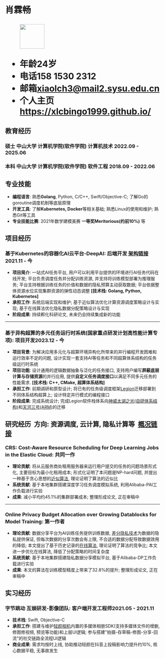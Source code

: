 <h1>
  <span>肖霖畅</span>
  <span>
  </span>
  <ul>
    <img src="https://s11.ax1x.com/2023/12/26/pibEFGF.jpg" height="80">
  </ul>
  <ul>
    <li><span>年龄</span>24岁</li>
    <li><span>电话</span>158 1530 2312</li>
    <li><span>邮箱</span><a href="mailto:xiaolch3@mail2.sysu.edu.cn">xiaolch3@mail2.sysu.edu.cn</a></li>
    <li><span>个人主页</span><a href="https://xlcbingo1999.github.io/">https://xlcbingo1999.github.io/</a></li>
  </ul>
  
</h1>

## 教育经历
### 硕士 中山大学 计算机学院(软件学院) 计算机技术<span class="role">&nbsp;</span><span class="right">2022.09 - 2025.06</span>
### 本科 中山大学 计算机学院(软件学院) 软件工程<span class="role">&nbsp;</span><span class="right">2018.09 - 2022.06</span>


## 专业技能

- **编程语言**: 熟悉**Golang**, Python, C/C++, Swift/Objective-C; 了解Go的goroutine调度机制等底层原理
- **开发工具**: 了解**Kubernetes, Docker**等相关基础; 熟悉Linux的使用和维护; 熟悉Git等工具
- **专业技能比赛**: 2021年数学建模美赛 **一等奖Meritorious(约前10\%)** 等
<!-- - **外语能力**: CET-6, 阅读英文文档无障碍, 熟练撰写英文论文 -->

## 项目经历

### 基于Kubernetes的容器化AI云平台-DeepAI<span class="role">:&nbsp;后端开发&nbsp;<a href="https://xlcbingo1999.github.io/assets/pdf/DeepAI.pdf">架构链接</a></span><span class="right">2021.11 - 今</span>

- **项目简介**: 一站式AI任务平台, 用户可以利用平台提供的环境进行AI任务代码在线开发; 平台负责调度任务并分配训练资源, 并支持将训练模型部署为推理服务; 平台支持根据训练任务的价值和数据的隐私预算主动获取数据; 平台依据整体资源水位实现集群资源的弹性动态调整 **[技术栈: Golang, Python, Kubernetes]**
- **承担工作**: 系统后端实现和维护; 基于近似算法优化计算资源调度策略设计与实现; 基于在线算法优化隐私数据分配策略设计与实现
- **阶段成果**: 持续孵化科研论文, 未来仍会持续集成新的功能

---

### 基于异构超算的多元任务运行时系统(国家重点研发计划高性能计算专项)<span class="role">:&nbsp;项目开发</span><span class="right">2023.12 - 今</span>

- **项目背景**: 为解决应用多元化与超算环境异构化所带来的并行编程开发困难和运行效率不足的问题, 设计实现一套支持AI等任务和不同超算体系结构的任务级运行时系统
- **项目功能**: 设计通用的逻辑数据抽象与泛化的任务接口, 支持用户编写**屏蔽底层计算与存储资源**的并行应用, 提供**自定义任务调度接口**以满足不同多元任务的性能需求. **[技术栈: C++, CMake, 超算体系结构]**
- **承担工作**: 前期调研和原型设计; 将已有的任务级调度框架<a href="https://xlcbingo1999.github.io/assets/pdf/Legion_Stack_Intro.pdf">Legion</a>迁移部署到不同体系结构超算上; 设计特定并行模式的编程接口
- **阶段成果**: 完成系统设计; 完成Legion软件栈体系向<a href="https://www.nsccwx.cn/">神威太湖之光(自研体系结构)</a>和<a href="https://www.nscc-tj.cn/">天河三号(ARM)</a>的迁移 



## 研究经历<span class="role">&nbsp; 方向: 资源调度, 云计算, 隐私计算等&nbsp; <a href="https://xlcbingo1999.github.io/assets/pdf/Paper_System_Overview.pdf">概况链接</a></span>

### CRS: Cost-Aware Resource Scheduling for Deep Learning Jobs in the Elastic Cloud<span class="role">:&nbsp;共同一作</span>

- **理论贡献**: 将从云服务商处租用服务器来运行用户提交的任务的问题场景形式化, 主要目标为最小化租用成本; 形式化证明了本问题是NP-hard问题, 并提出一种基于贪心思想的<a href="https://xlcbingo1999.github.io/assets/pdf/approximation_algorithm.pdf">近似算法</a>, 理论证明了算法的近似比
- **系统贡献**: 基于本地集群搭建深度学习任务调度模拟系统, 利用Alibaba-PAI工作负载进行实验
- **成果**: 减小平均约45.1\%的集群部署成本; 整理形成论文, 正在审稿中

---

### Online Privacy Budget Allocation over Growing Datablocks for Model Training<span class="role">:&nbsp;第一作者</span>

- **理论贡献**: 数据分享平台为AI训练任务提供训练数据, <a href="https://www.amazonaws.cn/knowledge/what-is-differential-privacy/">差分隐私技术</a>为数据的隐私提供保证, 但每次数据的分享次数会有上限, 不合适的数据分配导致数据效用的降低; 本文提出了基于历史记录的<a href="https://xlcbingo1999.github.io/assets/pdf/online_algorithm.pdf">在线算法</a>, 理论证明了算法的竞争比; 本文进一步优化在线算法, 降低了分配策略的时间复杂度
- **系统贡献**: 基于本地集群搭建隐私数据分享模拟平台, 基于Alibaba-DP工作负载进行实验
- **成果**: 本文的算法在训练模型精度上带来了32.8\%的提升; 整理形成论文, 正在审稿中


## 实习经历

### 字节跳动 互娱研发-影像团队<span class="role">:&nbsp;客户端开发工程师</span><span class="right">2021.05 - 2021.11</span><br>

- **技术栈**: Swift, Objective-C
- **承担工作**: 搭建与维护<a href="https://m.ulikecam.com/">轻颜相机</a>内置的多媒体相册SDK(支持多媒体文件的增删, 修图修视频, 预览等功能)和上层UI逻辑; 参与搭建"拍摄-存草稿-修图-分享-回流"的社交链路全流程UI逻辑
- **商业成果**: 需求均按时上线, 协助推动轻颜在抖音上投稿影响力提升约10\%, 核心数据平稳, 无事故发生